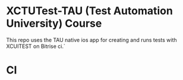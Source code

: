 # XCTUTest-TAU (Test Automation University) Course 

This repo uses the TAU native ios app for creating and runs tests with XCUITEST on Bitrise ci.` 


# CI 
